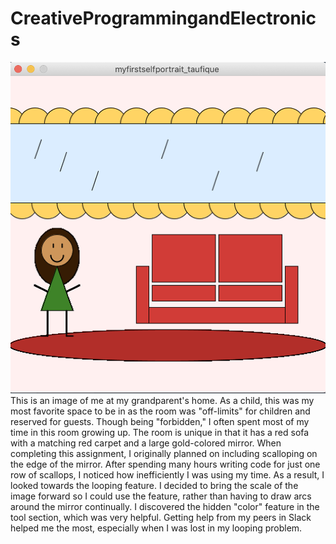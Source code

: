 # CreativeProgrammingandElectronics
![](/July%208/Screen%20Shot%202020-07-07%20at%203.58.01%20PM.png)
This is an image of me at my grandparent's home. As a child, this was my most favorite space to be in as the room was "off-limits" for children and reserved for guests. Though being "forbidden," I often spent most of my time in this room growing up. The room is unique in that it has a red sofa with a matching red carpet and a large gold-colored mirror. When completing this assignment, I originally planned on including scalloping on the edge of the mirror. After spending many hours writing code for just one row of scallops, I noticed how inefficiently I was using my time. As a result, I looked towards the looping feature. I decided to bring the scale of the image forward so I could use the feature, rather than having to draw arcs around the mirror continually. I discovered the hidden "color" feature in the tool section, which was very helpful. Getting help from my peers in Slack helped me the most, especially when I was lost in my looping problem. 
